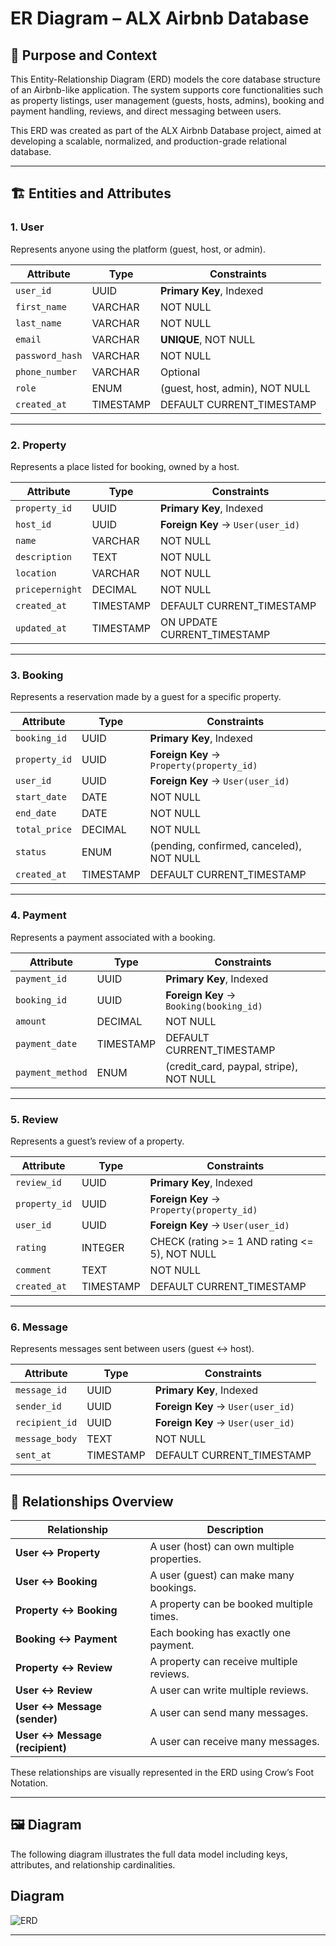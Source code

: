 # ER Diagram – ALX Airbnb Database

## 🧠 Purpose and Context

This Entity-Relationship Diagram (ERD) models the core database structure of an Airbnb-like application. The system supports core functionalities such as property listings, user management (guests, hosts, admins), booking and payment handling, reviews, and direct messaging between users.

This ERD was created as part of the ALX Airbnb Database project, aimed at developing a scalable, normalized, and production-grade relational database.

---

## 🏗️ Entities and Attributes

### 1. **User**
Represents anyone using the platform (guest, host, or admin).

| Attribute         | Type        | Constraints                                      |
|------------------|-------------|--------------------------------------------------|
| `user_id`        | UUID        | **Primary Key**, Indexed                         |
| `first_name`     | VARCHAR     | NOT NULL                                         |
| `last_name`      | VARCHAR     | NOT NULL                                         |
| `email`          | VARCHAR     | **UNIQUE**, NOT NULL                             |
| `password_hash`  | VARCHAR     | NOT NULL                                         |
| `phone_number`   | VARCHAR     | Optional                                         |
| `role`           | ENUM        | (guest, host, admin), NOT NULL                   |
| `created_at`     | TIMESTAMP   | DEFAULT CURRENT_TIMESTAMP                        |

---

### 2. **Property**
Represents a place listed for booking, owned by a host.

| Attribute         | Type        | Constraints                                      |
|------------------|-------------|--------------------------------------------------|
| `property_id`    | UUID        | **Primary Key**, Indexed                         |
| `host_id`        | UUID        | **Foreign Key** → `User(user_id)`                |
| `name`           | VARCHAR     | NOT NULL                                         |
| `description`    | TEXT        | NOT NULL                                         |
| `location`       | VARCHAR     | NOT NULL                                         |
| `pricepernight`  | DECIMAL     | NOT NULL                                         |
| `created_at`     | TIMESTAMP   | DEFAULT CURRENT_TIMESTAMP                        |
| `updated_at`     | TIMESTAMP   | ON UPDATE CURRENT_TIMESTAMP                      |

---

### 3. **Booking**
Represents a reservation made by a guest for a specific property.

| Attribute         | Type        | Constraints                                      |
|------------------|-------------|--------------------------------------------------|
| `booking_id`     | UUID        | **Primary Key**, Indexed                         |
| `property_id`    | UUID        | **Foreign Key** → `Property(property_id)`        |
| `user_id`        | UUID        | **Foreign Key** → `User(user_id)`                |
| `start_date`     | DATE        | NOT NULL                                         |
| `end_date`       | DATE        | NOT NULL                                         |
| `total_price`    | DECIMAL     | NOT NULL                                         |
| `status`         | ENUM        | (pending, confirmed, canceled), NOT NULL         |
| `created_at`     | TIMESTAMP   | DEFAULT CURRENT_TIMESTAMP                        |

---

### 4. **Payment**
Represents a payment associated with a booking.

| Attribute         | Type        | Constraints                                      |
|------------------|-------------|--------------------------------------------------|
| `payment_id`     | UUID        | **Primary Key**, Indexed                         |
| `booking_id`     | UUID        | **Foreign Key** → `Booking(booking_id)`          |
| `amount`         | DECIMAL     | NOT NULL                                         |
| `payment_date`   | TIMESTAMP   | DEFAULT CURRENT_TIMESTAMP                        |
| `payment_method` | ENUM        | (credit_card, paypal, stripe), NOT NULL          |

---

### 5. **Review**
Represents a guest’s review of a property.

| Attribute         | Type        | Constraints                                      |
|------------------|-------------|--------------------------------------------------|
| `review_id`      | UUID        | **Primary Key**, Indexed                         |
| `property_id`    | UUID        | **Foreign Key** → `Property(property_id)`        |
| `user_id`        | UUID        | **Foreign Key** → `User(user_id)`                |
| `rating`         | INTEGER     | CHECK (rating >= 1 AND rating <= 5), NOT NULL    |
| `comment`        | TEXT        | NOT NULL                                         |
| `created_at`     | TIMESTAMP   | DEFAULT CURRENT_TIMESTAMP                        |

---

### 6. **Message**
Represents messages sent between users (guest ↔ host).

| Attribute         | Type        | Constraints                                      |
|------------------|-------------|--------------------------------------------------|
| `message_id`     | UUID        | **Primary Key**, Indexed                         |
| `sender_id`      | UUID        | **Foreign Key** → `User(user_id)`                |
| `recipient_id`   | UUID        | **Foreign Key** → `User(user_id)`                |
| `message_body`   | TEXT        | NOT NULL                                         |
| `sent_at`        | TIMESTAMP   | DEFAULT CURRENT_TIMESTAMP                        |

---

## 🔗 Relationships Overview

| Relationship | Description |
|-------------|-------------|
| **User ↔ Property** | A user (host) can own multiple properties. |
| **User ↔ Booking** | A user (guest) can make many bookings. |
| **Property ↔ Booking** | A property can be booked multiple times. |
| **Booking ↔ Payment** | Each booking has exactly one payment. |
| **Property ↔ Review** | A property can receive multiple reviews. |
| **User ↔ Review** | A user can write multiple reviews. |
| **User ↔ Message (sender)** | A user can send many messages. |
| **User ↔ Message (recipient)** | A user can receive many messages. |

These relationships are visually represented in the ERD using Crow’s Foot Notation.

---

## 🖼️ Diagram

The following diagram illustrates the full data model including keys, attributes, and relationship cardinalities.

## Diagram
![ERD](https://drive.google.com/uc?export=view&id=1qRfrL-rSDPhUcrk3dopmHTlqf0Iu_69r)

---



